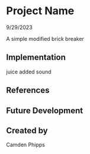 # Project Name

9/29/2023

A simple modified brick breaker


## Implementation

juice
added sound

## References


## Future Development


## Created by
Camden Phipps
